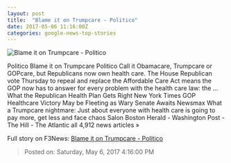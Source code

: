 ```yaml
---
layout: post
title:  "Blame it on Trumpcare - Politico"
date: 2017-05-06 11:16:00Z
categories: google-news-top-stories
---
```


![Blame it on Trumpcare - Politico](http://static.politico.com/8a/78/f850c54843eb8c975919e61adffc/170505-gop-health-care-ap-1160.jpg)

Politico Blame it on Trumpcare Politico Call it Obamacare, Trumpcare or GOPcare, but Republicans now own health care. The House Republican vote Thursday to repeal and replace the Affordable Care Act means the GOP now has to answer for every problem with the health care law: the ... What the Republican Health Plan Gets Right New York Times GOP Healthcare Victory May be Fleeting as Wary Senate Awaits Newsmax What a Trumpcare nightmare: Just about everyone with health care is going to pay more, get less and face chaos Salon Boston Herald - Washington Post - The Hill - The Atlantic all 4,912 news articles »


Full story on F3News: [Blame it on Trumpcare - Politico](http://www.f3nws.com/n/HZedeF)

> Posted on: Saturday, May 6, 2017 4:16:00 PM
